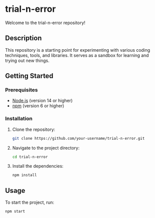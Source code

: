 # trial-n-error

Welcome to the trial-n-error repository!

## Description

This repository is a starting point for experimenting with various coding techniques, tools, and libraries. It serves as a sandbox for learning and trying out new things.

## Getting Started

### Prerequisites

- [Node.js](https://nodejs.org/) (version 14 or higher)
- [npm](https://www.npmjs.com/) (version 6 or higher)

### Installation

1. Clone the repository:
    ```sh
    git clone https://github.com/your-username/trial-n-error.git
    ```
2. Navigate to the project directory:
    ```sh
    cd trial-n-error
    ```
3. Install the dependencies:
    ```sh
    npm install
    ```

## Usage

To start the project, run:
```sh
npm start